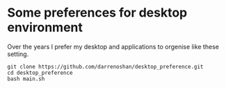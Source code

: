 
# Some preferences for desktop environment 
Over the years I prefer my desktop and applications to orgenise like these setting.


```
git clone https://github.com/darrenoshan/desktop_preference.git
cd desktop_preference
bash main.sh

```

